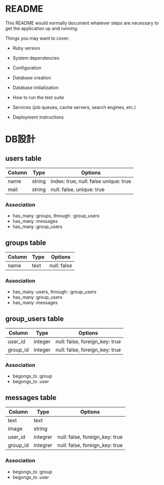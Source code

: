 # README

This README would normally document whatever steps are necessary to get the
application up and running.

Things you may want to cover:

* Ruby version

* System dependencies

* Configuration

* Database creation

* Database initialization

* How to run the test suite

* Services (job queues, cache servers, search engines, etc.)

* Deployment instructions

# DB設計

## users table

|Column|Type|Options|
|------|----|-------|
|name|string|index: true, null: false unique: true|
|mail|string|null: false, unique: true|

### Association
- has_many :groups, through: :group_users
- has_many :messages
- has_many :group_users


## groups table

|Column|Type|Options|
|------|----|-------|
|name|text|null: false|

### Association
- has_many :users, through: :group_users
- has_many :group_users
- has_many :messages


## group_users table

|Column|Type|Options|
|------|----|-------|
|user_id|integer|null: false, foreign_key: true|
|group_id|integer|null: false, foreign_key: true|

### Association
- begongs_to :group
- begongs_to :user


## messages table

|Column|Type|Options|
|------|----|-------|
|text|text||
|image|string||
|user_id|integrer|null: false, foreign_key: true|
|group_id|integrer|null: false, foreign_key: true|

### Association
- begongs_to :group
- begongs_to :user
